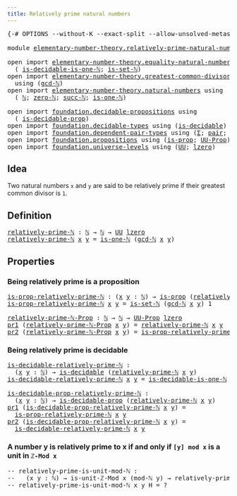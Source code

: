 ```yaml
---
title: Relatively prime natural numbers
---
```


<pre class="Agda"><a id="58" class="Symbol">{-#</a> <a id="62" class="Keyword">OPTIONS</a> <a id="70" class="Pragma">--without-K</a> <a id="82" class="Pragma">--exact-split</a> <a id="96" class="Pragma">--allow-unsolved-metas</a> <a id="119" class="Symbol">#-}</a>

<a id="124" class="Keyword">module</a> <a id="131" href="elementary-number-theory.relatively-prime-natural-numbers.html" class="Module">elementary-number-theory.relatively-prime-natural-numbers</a> <a id="189" class="Keyword">where</a>

<a id="196" class="Keyword">open</a> <a id="201" class="Keyword">import</a> <a id="208" href="elementary-number-theory.equality-natural-numbers.html" class="Module">elementary-number-theory.equality-natural-numbers</a> <a id="258" class="Keyword">using</a>
  <a id="266" class="Symbol">(</a> <a id="268" href="elementary-number-theory.equality-natural-numbers.html#3379" class="Function">is-decidable-is-one-ℕ</a><a id="289" class="Symbol">;</a> <a id="291" href="elementary-number-theory.equality-natural-numbers.html#2215" class="Function">is-set-ℕ</a><a id="299" class="Symbol">)</a>
<a id="301" class="Keyword">open</a> <a id="306" class="Keyword">import</a> <a id="313" href="elementary-number-theory.greatest-common-divisor-natural-numbers.html" class="Module">elementary-number-theory.greatest-common-divisor-natural-numbers</a>
  <a id="380" class="Keyword">using</a> <a id="386" class="Symbol">(</a><a id="387" href="elementary-number-theory.greatest-common-divisor-natural-numbers.html#5623" class="Function">gcd-ℕ</a><a id="392" class="Symbol">)</a>
<a id="394" class="Keyword">open</a> <a id="399" class="Keyword">import</a> <a id="406" href="elementary-number-theory.natural-numbers.html" class="Module">elementary-number-theory.natural-numbers</a> <a id="447" class="Keyword">using</a>
  <a id="455" class="Symbol">(</a> <a id="457" href="elementary-number-theory.natural-numbers.html#1458" class="Datatype">ℕ</a><a id="458" class="Symbol">;</a> <a id="460" href="elementary-number-theory.natural-numbers.html#1479" class="InductiveConstructor">zero-ℕ</a><a id="466" class="Symbol">;</a> <a id="468" href="elementary-number-theory.natural-numbers.html#1492" class="InductiveConstructor">succ-ℕ</a><a id="474" class="Symbol">;</a> <a id="476" href="elementary-number-theory.natural-numbers.html#2001" class="Function">is-one-ℕ</a><a id="484" class="Symbol">)</a>

<a id="487" class="Keyword">open</a> <a id="492" class="Keyword">import</a> <a id="499" href="foundation.decidable-propositions.html" class="Module">foundation.decidable-propositions</a> <a id="533" class="Keyword">using</a>
  <a id="541" class="Symbol">(</a> <a id="543" href="foundation.decidable-propositions.html#2261" class="Function">is-decidable-prop</a><a id="560" class="Symbol">)</a>
<a id="562" class="Keyword">open</a> <a id="567" class="Keyword">import</a> <a id="574" href="foundation.decidable-types.html" class="Module">foundation.decidable-types</a> <a id="601" class="Keyword">using</a> <a id="607" class="Symbol">(</a><a id="608" href="foundation.decidable-types.html#1918" class="Function">is-decidable</a><a id="620" class="Symbol">)</a>
<a id="622" class="Keyword">open</a> <a id="627" class="Keyword">import</a> <a id="634" href="foundation.dependent-pair-types.html" class="Module">foundation.dependent-pair-types</a> <a id="666" class="Keyword">using</a> <a id="672" class="Symbol">(</a><a id="673" href="foundation-core.dependent-pair-types.html#515" class="Record">Σ</a><a id="674" class="Symbol">;</a> <a id="676" href="foundation-core.dependent-pair-types.html#588" class="InductiveConstructor">pair</a><a id="680" class="Symbol">;</a> <a id="682" href="foundation-core.dependent-pair-types.html#605" class="Field">pr1</a><a id="685" class="Symbol">;</a> <a id="687" href="foundation-core.dependent-pair-types.html#617" class="Field">pr2</a><a id="690" class="Symbol">)</a>
<a id="692" class="Keyword">open</a> <a id="697" class="Keyword">import</a> <a id="704" href="foundation.propositions.html" class="Module">foundation.propositions</a> <a id="728" class="Keyword">using</a> <a id="734" class="Symbol">(</a><a id="735" href="foundation-core.propositions.html#1309" class="Function">is-prop</a><a id="742" class="Symbol">;</a> <a id="744" href="foundation-core.propositions.html#1393" class="Function">UU-Prop</a><a id="751" class="Symbol">)</a>
<a id="753" class="Keyword">open</a> <a id="758" class="Keyword">import</a> <a id="765" href="foundation.universe-levels.html" class="Module">foundation.universe-levels</a> <a id="792" class="Keyword">using</a> <a id="798" class="Symbol">(</a><a id="799" href="foundation-core.universe-levels.html#235" class="Primitive">UU</a><a id="801" class="Symbol">;</a> <a id="803" href="Agda.Primitive.html#764" class="Primitive">lzero</a><a id="808" class="Symbol">)</a>
</pre>
## Idea

Two natural numbers `x` and `y` are said to be relatively prime if their greatest common divisor is `1`.

## Definition

<pre class="Agda"><a id="relatively-prime-ℕ"></a><a id="953" href="elementary-number-theory.relatively-prime-natural-numbers.html#953" class="Function">relatively-prime-ℕ</a> <a id="972" class="Symbol">:</a> <a id="974" href="elementary-number-theory.natural-numbers.html#1458" class="Datatype">ℕ</a> <a id="976" class="Symbol">→</a> <a id="978" href="elementary-number-theory.natural-numbers.html#1458" class="Datatype">ℕ</a> <a id="980" class="Symbol">→</a> <a id="982" href="foundation-core.universe-levels.html#235" class="Primitive">UU</a> <a id="985" href="Agda.Primitive.html#764" class="Primitive">lzero</a>
<a id="991" href="elementary-number-theory.relatively-prime-natural-numbers.html#953" class="Function">relatively-prime-ℕ</a> <a id="1010" href="elementary-number-theory.relatively-prime-natural-numbers.html#1010" class="Bound">x</a> <a id="1012" href="elementary-number-theory.relatively-prime-natural-numbers.html#1012" class="Bound">y</a> <a id="1014" class="Symbol">=</a> <a id="1016" href="elementary-number-theory.natural-numbers.html#2001" class="Function">is-one-ℕ</a> <a id="1025" class="Symbol">(</a><a id="1026" href="elementary-number-theory.greatest-common-divisor-natural-numbers.html#5623" class="Function">gcd-ℕ</a> <a id="1032" href="elementary-number-theory.relatively-prime-natural-numbers.html#1010" class="Bound">x</a> <a id="1034" href="elementary-number-theory.relatively-prime-natural-numbers.html#1012" class="Bound">y</a><a id="1035" class="Symbol">)</a>
</pre>
## Properties

### Being relatively prime is a proposition

<pre class="Agda"><a id="is-prop-relatively-prime-ℕ"></a><a id="1110" href="elementary-number-theory.relatively-prime-natural-numbers.html#1110" class="Function">is-prop-relatively-prime-ℕ</a> <a id="1137" class="Symbol">:</a> <a id="1139" class="Symbol">(</a><a id="1140" href="elementary-number-theory.relatively-prime-natural-numbers.html#1140" class="Bound">x</a> <a id="1142" href="elementary-number-theory.relatively-prime-natural-numbers.html#1142" class="Bound">y</a> <a id="1144" class="Symbol">:</a> <a id="1146" href="elementary-number-theory.natural-numbers.html#1458" class="Datatype">ℕ</a><a id="1147" class="Symbol">)</a> <a id="1149" class="Symbol">→</a> <a id="1151" href="foundation-core.propositions.html#1309" class="Function">is-prop</a> <a id="1159" class="Symbol">(</a><a id="1160" href="elementary-number-theory.relatively-prime-natural-numbers.html#953" class="Function">relatively-prime-ℕ</a> <a id="1179" href="elementary-number-theory.relatively-prime-natural-numbers.html#1140" class="Bound">x</a> <a id="1181" href="elementary-number-theory.relatively-prime-natural-numbers.html#1142" class="Bound">y</a><a id="1182" class="Symbol">)</a>
<a id="1184" href="elementary-number-theory.relatively-prime-natural-numbers.html#1110" class="Function">is-prop-relatively-prime-ℕ</a> <a id="1211" href="elementary-number-theory.relatively-prime-natural-numbers.html#1211" class="Bound">x</a> <a id="1213" href="elementary-number-theory.relatively-prime-natural-numbers.html#1213" class="Bound">y</a> <a id="1215" class="Symbol">=</a> <a id="1217" href="elementary-number-theory.equality-natural-numbers.html#2215" class="Function">is-set-ℕ</a> <a id="1226" class="Symbol">(</a><a id="1227" href="elementary-number-theory.greatest-common-divisor-natural-numbers.html#5623" class="Function">gcd-ℕ</a> <a id="1233" href="elementary-number-theory.relatively-prime-natural-numbers.html#1211" class="Bound">x</a> <a id="1235" href="elementary-number-theory.relatively-prime-natural-numbers.html#1213" class="Bound">y</a><a id="1236" class="Symbol">)</a> <a id="1238" class="Number">1</a>

<a id="relatively-prime-ℕ-Prop"></a><a id="1241" href="elementary-number-theory.relatively-prime-natural-numbers.html#1241" class="Function">relatively-prime-ℕ-Prop</a> <a id="1265" class="Symbol">:</a> <a id="1267" href="elementary-number-theory.natural-numbers.html#1458" class="Datatype">ℕ</a> <a id="1269" class="Symbol">→</a> <a id="1271" href="elementary-number-theory.natural-numbers.html#1458" class="Datatype">ℕ</a> <a id="1273" class="Symbol">→</a> <a id="1275" href="foundation-core.propositions.html#1393" class="Function">UU-Prop</a> <a id="1283" href="Agda.Primitive.html#764" class="Primitive">lzero</a>
<a id="1289" href="foundation-core.dependent-pair-types.html#605" class="Field">pr1</a> <a id="1293" class="Symbol">(</a><a id="1294" href="elementary-number-theory.relatively-prime-natural-numbers.html#1241" class="Function">relatively-prime-ℕ-Prop</a> <a id="1318" href="elementary-number-theory.relatively-prime-natural-numbers.html#1318" class="Bound">x</a> <a id="1320" href="elementary-number-theory.relatively-prime-natural-numbers.html#1320" class="Bound">y</a><a id="1321" class="Symbol">)</a> <a id="1323" class="Symbol">=</a> <a id="1325" href="elementary-number-theory.relatively-prime-natural-numbers.html#953" class="Function">relatively-prime-ℕ</a> <a id="1344" href="elementary-number-theory.relatively-prime-natural-numbers.html#1318" class="Bound">x</a> <a id="1346" href="elementary-number-theory.relatively-prime-natural-numbers.html#1320" class="Bound">y</a>
<a id="1348" href="foundation-core.dependent-pair-types.html#617" class="Field">pr2</a> <a id="1352" class="Symbol">(</a><a id="1353" href="elementary-number-theory.relatively-prime-natural-numbers.html#1241" class="Function">relatively-prime-ℕ-Prop</a> <a id="1377" href="elementary-number-theory.relatively-prime-natural-numbers.html#1377" class="Bound">x</a> <a id="1379" href="elementary-number-theory.relatively-prime-natural-numbers.html#1379" class="Bound">y</a><a id="1380" class="Symbol">)</a> <a id="1382" class="Symbol">=</a> <a id="1384" href="elementary-number-theory.relatively-prime-natural-numbers.html#1110" class="Function">is-prop-relatively-prime-ℕ</a> <a id="1411" href="elementary-number-theory.relatively-prime-natural-numbers.html#1377" class="Bound">x</a> <a id="1413" href="elementary-number-theory.relatively-prime-natural-numbers.html#1379" class="Bound">y</a>
</pre>
### Being relatively prime is decidable

<pre class="Agda"><a id="is-decidable-relatively-prime-ℕ"></a><a id="1469" href="elementary-number-theory.relatively-prime-natural-numbers.html#1469" class="Function">is-decidable-relatively-prime-ℕ</a> <a id="1501" class="Symbol">:</a>
  <a id="1505" class="Symbol">(</a><a id="1506" href="elementary-number-theory.relatively-prime-natural-numbers.html#1506" class="Bound">x</a> <a id="1508" href="elementary-number-theory.relatively-prime-natural-numbers.html#1508" class="Bound">y</a> <a id="1510" class="Symbol">:</a> <a id="1512" href="elementary-number-theory.natural-numbers.html#1458" class="Datatype">ℕ</a><a id="1513" class="Symbol">)</a> <a id="1515" class="Symbol">→</a> <a id="1517" href="foundation.decidable-types.html#1918" class="Function">is-decidable</a> <a id="1530" class="Symbol">(</a><a id="1531" href="elementary-number-theory.relatively-prime-natural-numbers.html#953" class="Function">relatively-prime-ℕ</a> <a id="1550" href="elementary-number-theory.relatively-prime-natural-numbers.html#1506" class="Bound">x</a> <a id="1552" href="elementary-number-theory.relatively-prime-natural-numbers.html#1508" class="Bound">y</a><a id="1553" class="Symbol">)</a>
<a id="1555" href="elementary-number-theory.relatively-prime-natural-numbers.html#1469" class="Function">is-decidable-relatively-prime-ℕ</a> <a id="1587" href="elementary-number-theory.relatively-prime-natural-numbers.html#1587" class="Bound">x</a> <a id="1589" href="elementary-number-theory.relatively-prime-natural-numbers.html#1589" class="Bound">y</a> <a id="1591" class="Symbol">=</a> <a id="1593" href="elementary-number-theory.equality-natural-numbers.html#3379" class="Function">is-decidable-is-one-ℕ</a> <a id="1615" class="Symbol">(</a><a id="1616" href="elementary-number-theory.greatest-common-divisor-natural-numbers.html#5623" class="Function">gcd-ℕ</a> <a id="1622" href="elementary-number-theory.relatively-prime-natural-numbers.html#1587" class="Bound">x</a> <a id="1624" href="elementary-number-theory.relatively-prime-natural-numbers.html#1589" class="Bound">y</a><a id="1625" class="Symbol">)</a>

<a id="is-decidable-prop-relatively-prime-ℕ"></a><a id="1628" href="elementary-number-theory.relatively-prime-natural-numbers.html#1628" class="Function">is-decidable-prop-relatively-prime-ℕ</a> <a id="1665" class="Symbol">:</a>
  <a id="1669" class="Symbol">(</a><a id="1670" href="elementary-number-theory.relatively-prime-natural-numbers.html#1670" class="Bound">x</a> <a id="1672" href="elementary-number-theory.relatively-prime-natural-numbers.html#1672" class="Bound">y</a> <a id="1674" class="Symbol">:</a> <a id="1676" href="elementary-number-theory.natural-numbers.html#1458" class="Datatype">ℕ</a><a id="1677" class="Symbol">)</a> <a id="1679" class="Symbol">→</a> <a id="1681" href="foundation.decidable-propositions.html#2261" class="Function">is-decidable-prop</a> <a id="1699" class="Symbol">(</a><a id="1700" href="elementary-number-theory.relatively-prime-natural-numbers.html#953" class="Function">relatively-prime-ℕ</a> <a id="1719" href="elementary-number-theory.relatively-prime-natural-numbers.html#1670" class="Bound">x</a> <a id="1721" href="elementary-number-theory.relatively-prime-natural-numbers.html#1672" class="Bound">y</a><a id="1722" class="Symbol">)</a>
<a id="1724" href="foundation-core.dependent-pair-types.html#605" class="Field">pr1</a> <a id="1728" class="Symbol">(</a><a id="1729" href="elementary-number-theory.relatively-prime-natural-numbers.html#1628" class="Function">is-decidable-prop-relatively-prime-ℕ</a> <a id="1766" href="elementary-number-theory.relatively-prime-natural-numbers.html#1766" class="Bound">x</a> <a id="1768" href="elementary-number-theory.relatively-prime-natural-numbers.html#1768" class="Bound">y</a><a id="1769" class="Symbol">)</a> <a id="1771" class="Symbol">=</a>
  <a id="1775" href="elementary-number-theory.relatively-prime-natural-numbers.html#1110" class="Function">is-prop-relatively-prime-ℕ</a> <a id="1802" href="elementary-number-theory.relatively-prime-natural-numbers.html#1766" class="Bound">x</a> <a id="1804" href="elementary-number-theory.relatively-prime-natural-numbers.html#1768" class="Bound">y</a>
<a id="1806" href="foundation-core.dependent-pair-types.html#617" class="Field">pr2</a> <a id="1810" class="Symbol">(</a><a id="1811" href="elementary-number-theory.relatively-prime-natural-numbers.html#1628" class="Function">is-decidable-prop-relatively-prime-ℕ</a> <a id="1848" href="elementary-number-theory.relatively-prime-natural-numbers.html#1848" class="Bound">x</a> <a id="1850" href="elementary-number-theory.relatively-prime-natural-numbers.html#1850" class="Bound">y</a><a id="1851" class="Symbol">)</a> <a id="1853" class="Symbol">=</a>
  <a id="1857" href="elementary-number-theory.relatively-prime-natural-numbers.html#1469" class="Function">is-decidable-relatively-prime-ℕ</a> <a id="1889" href="elementary-number-theory.relatively-prime-natural-numbers.html#1848" class="Bound">x</a> <a id="1891" href="elementary-number-theory.relatively-prime-natural-numbers.html#1850" class="Bound">y</a>
</pre>
### A number y is relatively prime to x if and only if `[y] mod x` is a unit in `ℤ-Mod x`

<pre class="Agda"><a id="1997" class="Comment">-- relatively-prime-is-unit-mod-ℕ :</a>
<a id="2033" class="Comment">--   (x y : ℕ) → is-unit-ℤ-Mod x (mod-ℕ y) → relatively-prime-ℕ x y</a>
<a id="2101" class="Comment">-- relatively-prime-is-unit-mod-ℕ x y H = ?</a>
</pre>